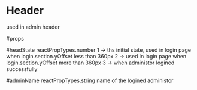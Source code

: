 # Header
used in admin header

#props

#headState reactPropTypes.number
1 -> ths initial state, used in login page when login.section.yOffset less than 360px
2 -> used in login page when login.section.yOffset more than 360px
3 -> when administor logined successfully

#adminName reactPropTypes.string
name of the logined administor
